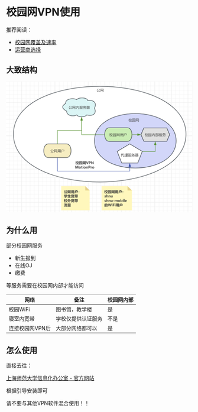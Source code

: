 
# 校园网VPN使用

推荐阅读：

- [校园网覆盖及速率](/2%20-%20初来乍到/校园网覆盖及速率.md)
- [运营商选择](/2%20-%20初来乍到/运营商选择.md)

## 大致结构

![校园网结构示意图.png](/assets/校园网结构示意图.png)

## 为什么用

部分校园网服务

- 新生报到
- 在线OJ
- 缴费

等服务需要在校园网内部才能访问

| 网络 | 备注 | 校园网内部 | 
| --- | --- | --- |
| 校园WiFi | 图书馆，教学楼 | 是 |
| 寝室内宽带 | 学校仅提供认证服务 | 不是 | 
| 连接校园网VPN后 | 大部分网络都可以 | 是 | 

## 怎么使用

直接去往：

 [上海师范大学信息化办公室 - 官方网站](https://xxb.shnu.edu.cn/162/list.htm) 

根据引导安装即可

请不要与其他VPN软件混合使用！！
